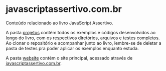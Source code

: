 # javascriptassertivo.com.br
Conteúdo relacionado ao livro JavaScript Assertivo.

A pasta [projetos](./projetos) contém todos os exemplos e códigos desenvolvidos ao longo do livro, com os respectivos diretórios, arquivos e testes completos. Ao clonar o repositório e acompanhar junto ao livro, lembre-se de deletar a pasta de testes pra poder aplicar os exemplos enquanto estuda.

A pasta [website](./website) contém o site principal, acessado através de [javascriptassertivo.com.br](https://javascriptassertivo.com.br/).

